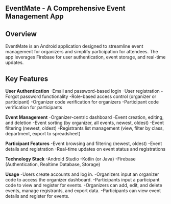 ## EventMate - A Comprehensive Event Management App

## Overview
EventMate is an Android application designed to streamline event management for organizers and simplify participation for attendees. The app leverages Firebase for user authentication, event storage, and real-time updates.

## Key Features

**User Authentication**
-Email and password-based login
-User registration
-Forgot password functionality
-Role-based access control (organizer or participant)
-Organizer code verification for organizers
-Participant code verification for participants

**Event Management**
-Organizer-centric dashboard
-Event creation, editing, and deletion
-Event sorting (by organizer, all events, newest, oldest)
-Event filtering (newest, oldest)
-Registrants list management (view, filter by class, department, export to spreadsheet)

**Participant Features**
-Event browsing and filtering (newest, oldest)
-Event details and registration
-Real-time updates on event status and registrations

**Technology Stack**
-Android Studio
-Kotlin (or Java)
-Firebase (Authentication, Realtime Database, Storage)

**Usage**
-Users create accounts and log in.
-Organizers input an organizer code to access the organizer dashboard.
-Participants input a participant code to view and register for events.
-Organizers can add, edit, and delete events, manage registrants, and export data.
-Participants can view event details and register for events.
